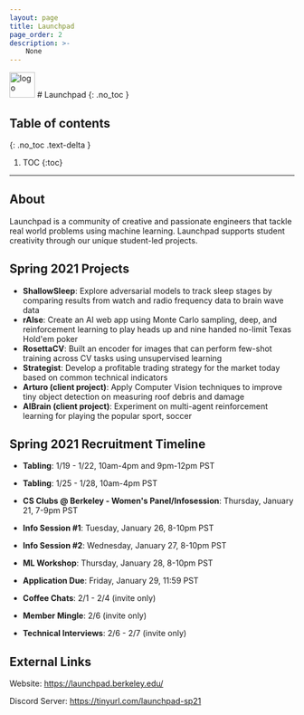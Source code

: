 ```yaml
---
layout: page
title: Launchpad
page_order: 2
description: >-
    None
---
```


<img src="https://dl.airtable.com/.attachments/87e2bc818bb828d817d9161f0007c0fd/c6425fe4/launchpad_logo.jpg" alt="logo" style="height:45px !important;"/>
# Launchpad
{: .no_toc }

## Table of contents
{: .no_toc .text-delta }

1. TOC
{:toc}

---

## About

Launchpad is a community of creative and passionate engineers that tackle real world problems using machine learning. Launchpad supports student creativity through our unique student-led projects.

## Spring 2021 Projects

- **ShallowSleep**: Explore adversarial models to track sleep stages by comparing results from watch and radio frequency data to brain wave data
- **rAIse**: Create an AI web app using Monte Carlo sampling, deep, and reinforcement learning to play heads up and nine handed no-limit Texas Hold'em poker
- **RosettaCV**: Built an encoder for images that can perform few-shot training across CV tasks using unsupervised learning
- **Strategist**: Develop a profitable trading strategy for the market today based on common technical indicators
- **Arturo (client project)**: Apply Computer Vision techniques to improve tiny object detection on measuring roof debris and damage
- **AIBrain (client project)**: Experiment on multi-agent reinforcement learning for playing the popular sport, soccer


## Spring 2021 Recruitment Timeline

- **Tabling**: 1/19 - 1/22, 10am-4pm and 9pm-12pm PST
- **Tabling**: 1/25 - 1/28, 10am-4pm PST
- **CS Clubs @ Berkeley - Women's Panel/Infosession**: Thursday, January 21, 7-9pm PST
- **Info Session #1**: Tuesday, January 26, 8-10pm PST
- **Info Session #2**: Wednesday, January 27, 8-10pm PST
- **ML Workshop**: Thursday, January 28, 8-10pm PST
- **Application Due**: Friday, January 29, 11:59 PST

- **Coffee Chats**: 2/1 - 2/4 (invite only)
- **Member Mingle**: 2/6 (invite only)
- **Technical Interviews**: 2/6 - 2/7 (invite only)

## External Links

Website: https://launchpad.berkeley.edu/

Discord Server: https://tinyurl.com/launchpad-sp21
